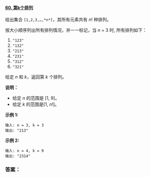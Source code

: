 #### [60. 第k个排列](https://leetcode-cn.com/problems/permutation-sequence/)

给出集合 `[1,2,3,…,*n*]`，其所有元素共有 *n*! 种排列。

按大小顺序列出所有排列情况，并一一标记，当 *n* = 3 时, 所有排列如下：

1. `"123"`
2. `"132"`
3. `"213"`
4. `"231"`
5. `"312"`
6. `"321"`

给定 *n* 和 *k*，返回第 *k* 个排列。

**说明：**

- 给定 *n* 的范围是 [1, 9]。
- 给定 *k* 的范围是[1,  *n*!]。

**示例 1:**

```
输入: n = 3, k = 3
输出: "213"
```

**示例 2:**

```
输入: n = 4, k = 9
输出: "2314"
```



### 答案：

